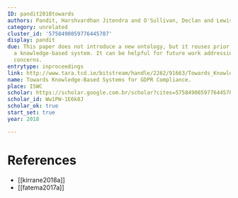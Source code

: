 ```yaml
---
ID: pandit2018towards
authors: Pandit, Harshvardhan Jitendra and O'Sullivan, Declan and Lewis, Dave
category: unrelated
cluster_id: '5758490859776445787'
display: pandit
due: This paper does not introduce a new ontology, but it reuses prior ones to propose
  a knowledge-based system. It can be helpful for future work addressing practical
  concerns.
entrytype: inproceedings
link: http://www.tara.tcd.ie/bitstream/handle/2262/91663/Towards_Knowledge_Based_Systems_for_GDPR_Compliance.pdf?sequence=1
name: Towards Knowledge-Based Systems for GDPR Compliance.
place: ISWC
scholar: https://scholar.google.com.br/scholar?cites=5758490859776445787&as_sdt=2005&sciodt=0,5&hl=en
scholar_id: Ww1PW-1E6k8J
scholar_ok: true
start_set: true
year: 2018

---
```


# References

- [[kirrane2018a]]
- [[fatema2017a]]
